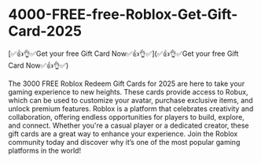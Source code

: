 # 4000-FREE-free-Roblox-Get-Gift-Card-2025
[✅👍👌✅Get your free Gift Card Now✅👍👌✅](✅👍👌✅Get your free Gift Card Now✅👍👌✅)

The 3000 FREE Roblox Redeem Gift Cards for 2025 are here to take your gaming experience to new heights. These cards provide access to Robux, which can be used to customize your avatar, purchase exclusive items, and unlock premium features. Roblox is a platform that celebrates creativity and collaboration, offering endless opportunities for players to build, explore, and connect. Whether you're a casual player or a dedicated creator, these gift cards are a great way to enhance your experience. Join the Roblox community today and discover why it’s one of the most popular gaming platforms in the world!
